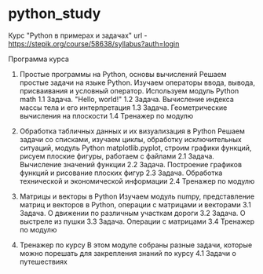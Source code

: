 # python_study
Курс "Python в примерах и задачах"
url - https://stepik.org/course/58638/syllabus?auth=login

Программа курса
1. Простые программы на Python, основы вычислений
Решаем простые задачи на языке Python. Изучаем операторы ввода, вывода, присваивания и условный оператор. Используем модуль Python math
1.1 Задача. "Hello, world!"
1.2 Задача. Вычисление индекса массы тела и его интерпретация
1.3 Задача. Геометрические вычисления на плоскости
1.4 Тренажер по модулю

2. Обработка табличных данных и их визуализация в Python
Решаем задачи со списками, изучаем циклы, обработку исключительных ситуаций, модуль Python matplotlib.pyplot, строим графики функций, рисуем плоские фигуры, работаем с файлами
2.1 Задача. Вычисление значений функции
2.2 Задача. Построение графиков функций и рисование плоских фигур
2.3 Задача. Обработка технической и экономической информации
2.4 Тренажер по модулю

3. Матрицы и векторы в Python
Изучаем модуль numpy, представление матриц и векторов в Python, операции с матрицами и векторами
3.1 Задача. О движении по различным участкам дороги
3.2 Задача. О выстреле из пушки
3.3 Задача. Операции c матрицами
3.4 Тренажер по модулю

4. Тренажер по курсу
В этом модуле собраны разные задачи, которые можно порешать для закрепления знаний по курсу
4.1 Задачи о путешествиях
